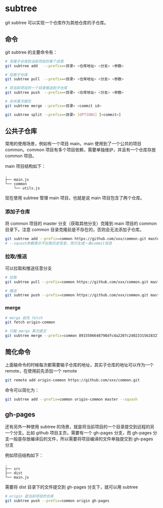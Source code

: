 # subtree

git subtree 可以实现一个仓库作为其他仓库的子仓库。

## 命令

git subtree 的主要命令有：

```bash
# 克隆子仓库到当前项目的某个目录
git subtree add   --prefix=<目录> <仓库地址> <分支> <参数>

# 拉取子仓库
git subtree pull  --prefix=<目录> <仓库地址> <分支> <参数>

# 将当前项目的一个目录推送到子仓库
git subtree push  --prefix=<目录> <仓库地址> <分支> <参数>

# 合并某次提交
git subtree merge --prefix=<目录> <commit id>

git subtree split --prefix=<目录> [OPTIONS] [<commit>]
```

## 公共子仓库

常用的使用场景，例如有一个项目 main，main 使用到了一个公共的项目 common。common 项目有多个项目依赖，需要单独维护，并且有一个仓库存放 common 项目。

main 项目结构如下：

```
.
├── main.js
└── common
    └── utils.js
```

现在使用 subtree 管理 main 项目，也就是说 main 项目包含了两个仓库。

### 添加子仓库

将 common 项目的 master 分支（获取其他分支）克隆到 main 项目的 common 目录下。注意 common 目录克隆前是不存在的，否则会无法添加子仓库。

```bash
git subtree add --prefix=common https://github.com/xxx/common.git master --squash
# --squash参数表示不拉取历史信息，而只生成一条commit信息
```

### 拉取/推送

可以拉取和推送任意分支

```bash
# 拉取
git subtree pull --prefix=common https://github.com/xxx/common.git master --squash

# 推送
git subtree push --prefix=common https://github.com/xxx/common.git master --squash
```

### merge

```bash
# merge 前先 fetch
git fetch origin-common

# 只能 merge 某次提交
git subtree merge --prefix=common 8915506648798dfcda2207c2d023315628327be2
```

## 简化命令

上面输命令的时候每次都需要输子仓库的地址，其实子仓库的地址可以作为一个 remote，在使用前先添加一个 remote

```bash
git remote add origin-common https://github.com/xxx/common.git
```

命令可以简化为：

```bash
git subtree add --prefix=common origin-common master --squash
```

## gh-pages

还有另外一种使用 subtree 的场景，就是将当前项目的一个目录提交到远程的另一个分支。比如 github 项目主页，需要有一个 gh-pages 分支，而 gh-pages 分支一般是存放编译后的文件，所以需要将项目编译的文件单独提交到 gh-pages 分支

例如项目结构如下：

```
.
├── src
├── dist
└── main.js
```

需要将 dist 目录下的文件提交到 gh-pages 分支下，就可以用 subtree

```bash
# origin 是当前项目的仓库
git subtree push --prefix=common origin gh-pages
```
